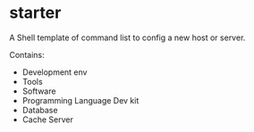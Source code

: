 # starter
A Shell template of command list to config a new host or server.

Contains:
- Development env
- Tools
- Software
- Programming Language Dev kit
- Database
- Cache Server
